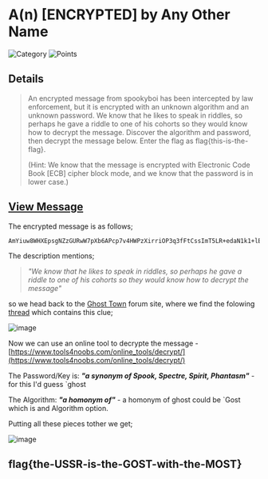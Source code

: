 # A(n) [ENCRYPTED] by Any Other Name
![Category](http://img.shields.io/badge/Category-Cryptography-orange?style=for-the-badge) ![Points](http://img.shields.io/badge/Points-100-brightgreen?style=for-the-badge)

## Details
>An encrypted message from spookyboi has been intercepted by law enforcement, but it is encrypted with an unknown algorithm and an unknown password. We know that he likes to speak in riddles, so perhaps he gave a riddle to one of his cohorts so they would know how to decrypt the message. Discover the algorithm and password, then decrypt the message below. Enter the flag as flag{this-is-the-flag}.
>
>(Hint: We know that the message is encrypted with Electronic Code Book [ECB] cipher block mode, and we know that the password is in lower case.)
>
> 
[View Message](https://tinyurl.com/4jcbrmud)
---

The encrypted message is as follows;

```
AmYiuw8WHXEpsgNZzGURwW7pXb6APcp7v4HWPzXirriOP3q3fFtCssImT5LR+edaN1k1+lBTbW1rjY/wZSIsPjmY2LOk2FuRBk9i0K25iolP5jtJBt+HyhWZ3EadYNNE24pG6o+znsseud9DIE3zaIObkMFBj6xsWVrhALpju4cJrQpoo74MlJ7cHURHkOC7cKdsMo5kdYA4CpHCEhljvfNSR82nM4Ee9HaVMO58/okaoAtfGadMZcLVadut5sJfVzLzzG0G+QLOAkD/qPtfixggtuDURXkHQ0m2KANEi/3+478bhPoX4AciR5DSRw5zvsuF9JFEu7UCa39KggeAIB0dayX2Ho7hCI2zWTAt+q1WKX8V55toBQd6wtA+fjAsNtLzuzMKhlg6bP7HIzSH8V81C+ocTcTLo5Ijy/ZKaQt7XcDmdRsPVJihQqMu5Pw+5BKbjVNsFL4dcNRfNr4dNQ==
```

The description mentions;
> _"We know that he likes to speak in riddles, so perhaps he gave a riddle to one of his cohorts so they would know how to decrypt the message"_

so we head back to the  [Ghost Town](https://ghosttown.deadface.io/) forum site, where we find the folowing [thread](https://ghosttown.deadface.io/t/hint-for-mort1cia/47) which contains this clue;

![image](https://user-images.githubusercontent.com/73170900/137743217-1361b146-d1bf-47f9-924a-cfd3e46422f2.png)

Now we can use an online tool to decrypte the message - [https://www.tools4noobs.com/online_tools/decrypt/](https://www.tools4noobs.com/online_tools/decrypt/)

The Password/Key is: _**"a synonym of Spook, Spectre, Spirit, Phantasm"**_ - for this I'd guess `ghost

The Algorithm: _**"a homonym of"**_ - a homonym of ghost could be `Gost which is and Algorithm option.

Putting all these pieces tother we get;

![image](https://user-images.githubusercontent.com/73170900/137744645-b57c7ae1-f3a2-484f-8313-9d48c702571e.png)

## flag{the-USSR-is-the-GOST-with-the-MOST}

